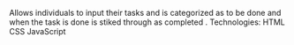 Allows individuals to input their tasks and is categorized as to be done and when the task is done is stiked through as completed .
Technologies:
             HTML
             CSS
             JavaScript
             
